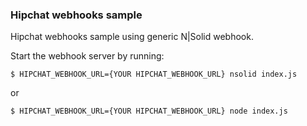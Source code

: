 ### Hipchat webhooks sample

Hipchat webhooks sample using generic N|Solid webhook.

Start the webhook server by running:
```
$ HIPCHAT_WEBHOOK_URL={YOUR HIPCHAT_WEBHOOK_URL} nsolid index.js
```

or

```
$ HIPCHAT_WEBHOOK_URL={YOUR HIPCHAT_WEBHOOK_URL} node index.js
```

